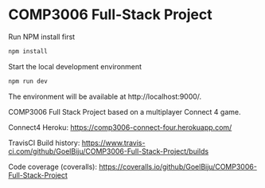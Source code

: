 # COMP3006 Full-Stack Project

Run NPM install first

```bash
npm install
```

Start the local development environment

```bash
npm run dev
```

The environment will be available at http://localhost:9000/.

COMP3006 Full Stack Project based on a multiplayer Connect 4 game.

Connect4 Heroku: https://comp3006-connect-four.herokuapp.com/

TravisCI Build history: https://www.travis-ci.com/github/GoelBiju/COMP3006-Full-Stack-Project/builds

Code coverage (coveralls): https://coveralls.io/github/GoelBiju/COMP3006-Full-Stack-Project
